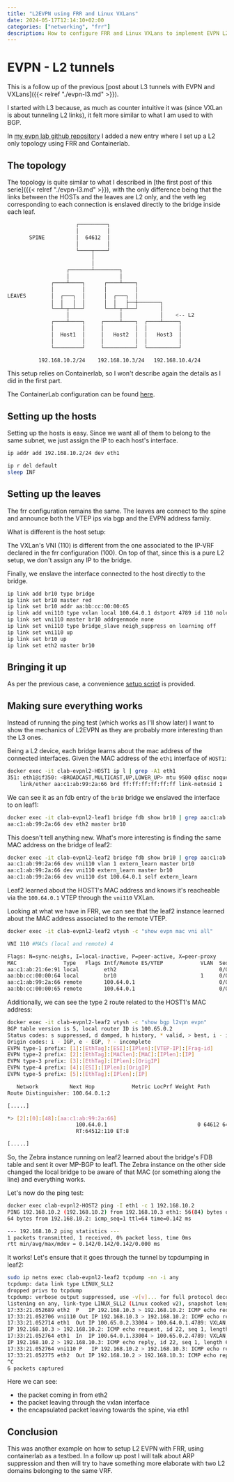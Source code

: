 ```yaml
---
title: "L2EVPN using FRR and Linux VXLans"
date: 2024-05-17T12:14:10+02:00
categories: ["networking", "frr"]
description: How to configure FRR and Linux VXLans to implement EVPN L2 tunnels
---
```


# EVPN - L2 tunnels

This is a follow up of the previous [post about L3 tunnels with EVPN and VXLans]({{< relref "./evpn-l3.md" >}}).

I started with L3 because, as much as counter intuitive it was (since VXLan is about tunneling L2 links), it felt more similar to what
I am used to with BGP.

In [my evpn lab github repository](https://github.com/fedepaol/evpnlab/tree/main/02_clab_l2) I added a new entry where I
set up a L2 only topology using FRR and Containerlab.

## The topology

The topology is quite similar to what I described in [the first post of this serie]({{< relref "./evpn-l3.md" >}}), with the only difference
being that the links between the HOSTs and the leaves are L2 only, and the veth leg corresponding to each connection is enslaved directly to the bridge inside
each leaf.


```bash
                      ┌─────────┐
                      │         │
       SPINE          │  64612  │
                      │         │
                      └────┬────┘
                           │
                           │
                   ┌───────┴────────┐
                   │                │
              ┌────┴────┐      ┌────┴────┐
              │         │      │         │
LEAVES        │  ┌───┐  │      │  ┌───┐  │
              │  │   │  │      │  │   ├──┼───────┐
              └──┴─┬─┴──┘      └──┴─┬─┴──┘       │
                   │                │            │    <-- L2
              ┌────┴────┐     ┌─────┴────┐  ┌────┴─────┐
              │         │     │          │  │          │
              │  Host1  │     │   Host2  │  │   Host3  │
              │         │     │          │  │          │
              └─────────┘     └──────────┘  └──────────┘

          192.168.10.2/24    192.168.10.3/24   192.168.10.4/24
```

This setup relies on Containerlab, so I won't describe again the details as I did in the first part.

The ContainerLab configuration can be found [here](https://github.com/fedepaol/evpnlab/blob/main/02_clab_l2/l2.clab.yml).

## Setting up the hosts

Setting up the hosts is easy. Since we want all of them to belong to the same subnet, we just assign the IP to each host's interface.

```bash
ip addr add 192.168.10.2/24 dev eth1

ip r del default
sleep INF
```

## Setting up the leaves

The frr configuration remains the same. The leaves are connect to the spine and announce both the VTEP ips via bgp and
the EVPN address family.

What is different is the host setup:

The VXLan's VNI (110) is different from the one associated to the IP-VRF declared in the frr configuration (100). On top of that, since this
is a pure L2 setup, we don't assign any IP to the bridge.

Finally, we enslave the interface connected to the host directly to the bridge.

```bash
ip link add br10 type bridge
ip link set br10 master red
ip link set br10 addr aa:bb:cc:00:00:65
ip link add vni110 type vxlan local 100.64.0.1 dstport 4789 id 110 nolearning
ip link set vni110 master br10 addrgenmode none
ip link set vni110 type bridge_slave neigh_suppress on learning off
ip link set vni110 up
ip link set br10 up
ip link set eth2 master br10
```

## Bringing it up

As per the previous case, a convenience [setup script](https://github.com/fedepaol/evpnlab/blob/main/02_clab_l2/setup.sh) is provided.

## Making sure everything works

Instead of running the ping test (which works as I'll show later) I want to show the mechanics of L2EVPN as they are probably more interesting than
the L3 ones.

Being a L2 device, each bridge learns about the mac address of the connected interfaces. Given the MAC address of the `eth1` interface of `HOST1`:

```bash
docker exec -it clab-evpnl2-HOST1 ip l | grep -A1 eth1
351: eth1@if350: <BROADCAST,MULTICAST,UP,LOWER_UP> mtu 9500 qdisc noqueue state UP mode DEFAULT group default
    link/ether aa:c1:ab:99:2a:66 brd ff:ff:ff:ff:ff:ff link-netnsid 1
```

We can see it as an fdb entry of the `br10` bridge we enslaved the interface to on leaf1:

```bash
docker exec -it clab-evpnl2-leaf1 bridge fdb show br10 | grep aa:c1:ab:99:2a:66
aa:c1:ab:99:2a:66 dev eth2 master br10
```

This doesn't tell anything new. What's more interesting is finding the same MAC address on the bridge of leaf2:

```bash
docker exec -it clab-evpnl2-leaf2 bridge fdb show br10 | grep aa:c1:ab:99:2a:66
aa:c1:ab:99:2a:66 dev vni110 vlan 1 extern_learn master br10
aa:c1:ab:99:2a:66 dev vni110 extern_learn master br10
aa:c1:ab:99:2a:66 dev vni110 dst 100.64.0.1 self extern_learn
```

Leaf2 learned about the HOST1's MAC address and knows it's reacheable via the `100.64.0.1` VTEP through the `vni110`
VXLan.

Looking at what we have in FRR, we can see that the leaf2 instance learned about the MAC address associated
to the remote VTEP.

```bash
docker exec -it clab-evpnl2-leaf2 vtysh -c "show evpn mac vni all"

VNI 110 #MACs (local and remote) 4

Flags: N=sync-neighs, I=local-inactive, P=peer-active, X=peer-proxy
MAC               Type   Flags Intf/Remote ES/VTEP            VLAN  Seq #'s
aa:c1:ab:21:6e:91 local        eth2                                 0/0
aa:bb:cc:00:00:64 local        br10                           1     0/0
aa:c1:ab:99:2a:66 remote       100.64.0.1                           0/0
aa:bb:cc:00:00:65 remote       100.64.0.1                           0/0
```

Additionally, we can see the type 2 route related to the HOST1's MAC address:

```bash
docker exec -it clab-evpnl2-leaf2 vtysh -c "show bgp l2vpn evpn"
BGP table version is 5, local router ID is 100.65.0.2
Status codes: s suppressed, d damped, h history, * valid, > best, i - internal
Origin codes: i - IGP, e - EGP, ? - incomplete
EVPN type-1 prefix: [1]:[EthTag]:[ESI]:[IPlen]:[VTEP-IP]:[Frag-id]
EVPN type-2 prefix: [2]:[EthTag]:[MAClen]:[MAC]:[IPlen]:[IP]
EVPN type-3 prefix: [3]:[EthTag]:[IPlen]:[OrigIP]
EVPN type-4 prefix: [4]:[ESI]:[IPlen]:[OrigIP]
EVPN type-5 prefix: [5]:[EthTag]:[IPlen]:[IP]

   Network          Next Hop            Metric LocPrf Weight Path
Route Distinguisher: 100.64.0.1:2

[.....]

*> [2]:[0]:[48]:[aa:c1:ab:99:2a:66]
                      100.64.0.1                             0 64612 64512 i
                      RT:64512:110 ET:8

[.....]
```

So, the Zebra instance running on leaf2 learned about the bridge's FDB table and sent it over
MP-BGP to leaf1. The Zebra instance on the other side changed the local bridge to be aware of that
MAC (or something along the line) and everything works.

Let's now do the ping test:

```bash
docker exec clab-evpnl2-HOST2 ping -I eth1 -c 1 192.168.10.2
PING 192.168.10.2 (192.168.10.2) from 192.168.10.3 eth1: 56(84) bytes of data.
64 bytes from 192.168.10.2: icmp_seq=1 ttl=64 time=0.142 ms

--- 192.168.10.2 ping statistics ---
1 packets transmitted, 1 received, 0% packet loss, time 0ms
rtt min/avg/max/mdev = 0.142/0.142/0.142/0.000 ms
```

It works! Let's ensure that it goes through the tunnel by tcpdumping in leaf2:

```bash
sudo ip netns exec clab-evpnl2-leaf2 tcpdump -nn -i any
tcpdump: data link type LINUX_SLL2
dropped privs to tcpdump
tcpdump: verbose output suppressed, use -v[v]... for full protocol decode
listening on any, link-type LINUX_SLL2 (Linux cooked v2), snapshot length 262144 bytes
17:33:21.052689 eth2  P   IP 192.168.10.3 > 192.168.10.2: ICMP echo request, id 22, seq 1, length 64
17:33:21.052706 vni110 Out IP 192.168.10.3 > 192.168.10.2: ICMP echo request, id 22, seq 1, length 64
17:33:21.052714 eth1  Out IP 100.65.0.2.33004 > 100.64.0.1.4789: VXLAN, flags [I] (0x08), vni 110
IP 192.168.10.3 > 192.168.10.2: ICMP echo request, id 22, seq 1, length 64
17:33:21.052764 eth1  In  IP 100.64.0.1.33004 > 100.65.0.2.4789: VXLAN, flags [I] (0x08), vni 110
IP 192.168.10.2 > 192.168.10.3: ICMP echo reply, id 22, seq 1, length 64
17:33:21.052764 vni110 P   IP 192.168.10.2 > 192.168.10.3: ICMP echo reply, id 22, seq 1, length 64
17:33:21.052775 eth2  Out IP 192.168.10.2 > 192.168.10.3: ICMP echo reply, id 22, seq 1, length 64
^C
6 packets captured
```

Here we can see:

- the packet coming in from eth2
- the packet leaving through the vxlan interface
- the encapsulated packet leaving towards the spine, via eth1


## Conclusion

This was another example on how to setup L2 EVPN with FRR, using containerlab as a testbed.
In a follow up post I will talk about ARP suppression and then will try to have something more
elaborate with two L2 domains belonging to the same VRF.
